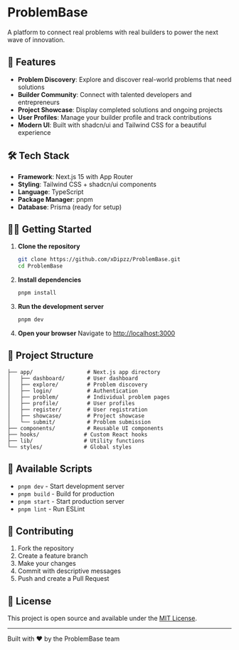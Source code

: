 # ProblemBase

A platform to connect real problems with real builders to power the next wave of innovation.

## 🚀 Features

- **Problem Discovery**: Explore and discover real-world problems that need solutions
- **Builder Community**: Connect with talented developers and entrepreneurs
- **Project Showcase**: Display completed solutions and ongoing projects
- **User Profiles**: Manage your builder profile and track contributions
- **Modern UI**: Built with shadcn/ui and Tailwind CSS for a beautiful experience

## 🛠️ Tech Stack

- **Framework**: Next.js 15 with App Router
- **Styling**: Tailwind CSS + shadcn/ui components
- **Language**: TypeScript
- **Package Manager**: pnpm
- **Database**: Prisma (ready for setup)

## 🏃‍♂️ Getting Started

1. **Clone the repository**
   ```bash
   git clone https://github.com/xDipzz/ProblemBase.git
   cd ProblemBase
   ```

2. **Install dependencies**
   ```bash
   pnpm install
   ```

3. **Run the development server**
   ```bash
   pnpm dev
   ```

4. **Open your browser**
   Navigate to [http://localhost:3000](http://localhost:3000)

## 📁 Project Structure

```
├── app/                 # Next.js app directory
│   ├── dashboard/       # User dashboard
│   ├── explore/         # Problem discovery
│   ├── login/           # Authentication
│   ├── problem/         # Individual problem pages
│   ├── profile/         # User profiles
│   ├── register/        # User registration
│   ├── showcase/        # Project showcase
│   └── submit/          # Problem submission
├── components/          # Reusable UI components
├── hooks/              # Custom React hooks
├── lib/                # Utility functions
└── styles/             # Global styles
```

## 🎨 Available Scripts

- `pnpm dev` - Start development server
- `pnpm build` - Build for production
- `pnpm start` - Start production server
- `pnpm lint` - Run ESLint

## 🤝 Contributing

1. Fork the repository
2. Create a feature branch
3. Make your changes
4. Commit with descriptive messages
5. Push and create a Pull Request

## 📄 License

This project is open source and available under the [MIT License](LICENSE).

---

Built with ❤️ by the ProblemBase team
